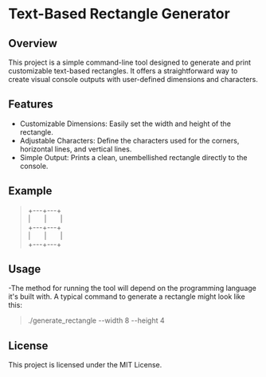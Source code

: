 # Text-Based Rectangle Generator
## Overview
This project is a simple command-line tool designed to generate and print customizable text-based rectangles. It offers a straightforward way to create visual console outputs with user-defined dimensions and characters.

## Features
- Customizable Dimensions: Easily set the width and height of the rectangle.
- Adjustable Characters: Define the characters used for the corners, horizontal lines, and vertical lines.
- Simple Output: Prints a clean, unembellished rectangle directly to the console.

## Example
> +---+---+ \
> |&nbsp;&nbsp;&nbsp;&nbsp;&nbsp;&nbsp;&nbsp;|&nbsp;&nbsp;&nbsp;&nbsp;&nbsp;&nbsp;&nbsp;| \
> +---+---+ \
> |&nbsp;&nbsp;&nbsp;&nbsp;&nbsp;&nbsp;&nbsp;|&nbsp;&nbsp;&nbsp;&nbsp;&nbsp;&nbsp;&nbsp;| \
> +---+---+

## Usage
-The method for running the tool will depend on the programming language it's built with. A typical command to generate a rectangle might look like this:

> ./generate_rectangle --width 8 --height 4

## License
This project is licensed under the MIT License.
